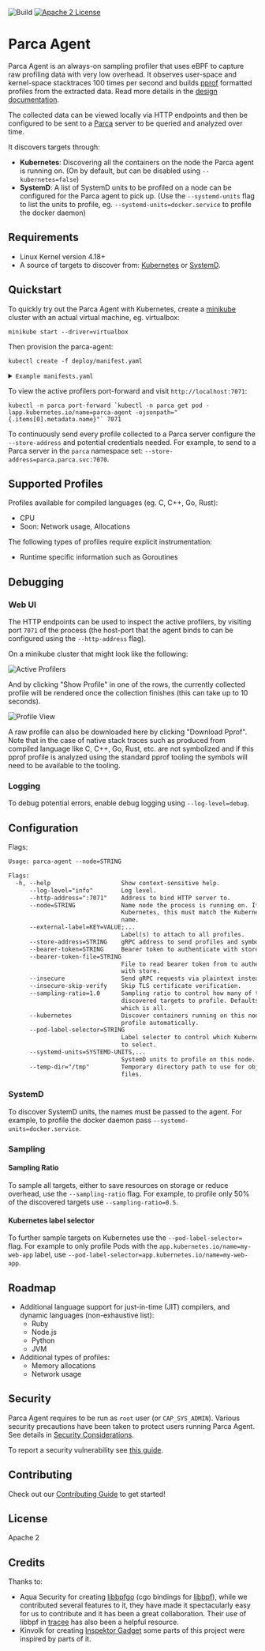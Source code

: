 ![Build](https://github.com/parca-dev/parca-agent/actions/workflows/build.yml/badge.svg)
[![Apache 2 License](https://img.shields.io/badge/license-Apache%202-blue.svg)](LICENSE)

# Parca Agent

Parca Agent is an always-on sampling profiler that uses eBPF to capture raw profiling data with very low overhead. It observes user-space and kernel-space stacktraces 100 times per second and builds [pprof](https://github.com/google/pprof) formatted profiles from the extracted data. Read more details in the [design documentation](docs/design.md).

The collected data can be viewed locally via HTTP endpoints and then be configured to be sent to a [Parca](https://github.com/parca-dev/parca) server to be queried and analyzed over time.

It discovers targets through:

* **Kubernetes**: Discovering all the containers on the node the Parca agent is running on. (On by default, but can be disabled using `--kubernetes=false`)
* **SystemD**: A list of SystemD units to be profiled on a node can be configured for the Parca agent to pick up. (Use the `--systemd-units` flag to list the units to profile, eg. `--systemd-units=docker.service` to profile the docker daemon)

## Requirements

* Linux Kernel version 4.18+
* A source of targets to discover from: [Kubernetes](https://kubernetes.io/) or [SystemD](https://systemd.io/).

## Quickstart

To quickly try out the Parca Agent with Kubernetes, create a [minikube](https://minikube.sigs.k8s.io/docs/) cluster with an actual virtual machine, eg. virtualbox:

```
minikube start --driver=virtualbox
```

Then provision the parca-agent:

```
kubectl create -f deploy/manifest.yaml
```

<details>
  <summary><code>Example manifests.yaml</code></summary>
  <p>

[embedmd]:# (deploy/manifest.yaml)
```yaml
---
apiVersion: v1
kind: Namespace
metadata:
  name: parca
---
apiVersion: rbac.authorization.k8s.io/v1
kind: ClusterRoleBinding
metadata:
  name: parca-agent
roleRef:
  apiGroup: rbac.authorization.k8s.io
  kind: ClusterRole
  name: cluster-admin
subjects:
- kind: ServiceAccount
  name: parca-agent
  namespace: parca
---
apiVersion: apps/v1
kind: DaemonSet
metadata:
  labels:
    app.kubernetes.io/component: observability
    app.kubernetes.io/instance: parca-agent
    app.kubernetes.io/name: parca-agent
    app.kubernetes.io/version: dev
  name: parca-agent
  namespace: parca
spec:
  selector:
    matchLabels:
      app.kubernetes.io/component: observability
      app.kubernetes.io/instance: parca-agent
      app.kubernetes.io/name: parca-agent
  template:
    metadata:
      labels:
        app.kubernetes.io/component: observability
        app.kubernetes.io/instance: parca-agent
        app.kubernetes.io/name: parca-agent
        app.kubernetes.io/version: dev
    spec:
      containers:
      - args:
        - /bin/parca-agent
        - --log-level=info
        - --node=$(NODE_NAME)
        - --kubernetes
        - --bearer-token=eyJhbGciOiJFZERTQSJ9.eyJhdWQiOiI4NTc5YzlkZS00YmQzLTQzNzYtYjU3NS00OGExN2QzNGI3OWMiLCJpYXQiOjE2MjYwNzc1NjE5NjA0NDE4NzksImlzcyI6Imh0dHBzOi8vYXBpLnBvbGFyc2lnbmFscy5jb20vIiwianRpIjoiMjJlMjJmODQtZTFjMS00ZGQ1LWExMGItYmYzOGI3MDY0OWMwIiwicHJvamVjdElkIjoiODU3OWM5ZGUtNGJkMy00Mzc2LWI1NzUtNDhhMTdkMzRiNzljIiwidmVyc2lvbiI6IjEuMC4wIiwid3JpdGVQcm9maWxlcyI6dHJ1ZX0.T8XHYuK6IzO2QDs6gJaz5QBMj-GIBRlH6SGbOucrAhf4XDJgXoIWEEoJkXmuv3sQQE44uZ2HaeqvskLhZlWLDQ
        - --store-address=grpc.polarsignals.com:443
        - --temp-dir=/tmp
        env:
        - name: NODE_NAME
          valueFrom:
            fieldRef:
              fieldPath: spec.nodeName
        image: quay.io/parca/parca-agent@sha256:1070cc8de131c56e03ca72acd59fa1e574791930c2162792480357f35ad6c509
        imagePullPolicy: Always
        name: parca-agent
        securityContext:
          privileged: true
        volumeMounts:
        - mountPath: /host/root
          name: root
          readOnly: true
        - mountPath: /host/proc
          name: proc
          readOnly: true
        - mountPath: /run
          name: run
        - mountPath: /lib/modules
          name: modules
        - mountPath: /sys/kernel/debug
          name: debugfs
        - mountPath: /sys/fs/cgroup
          name: cgroup
        - mountPath: /sys/fs/bpf
          name: bpffs
        - mountPath: /etc/localtime
          name: localtime
      hostPID: true
      serviceAccountName: parca-agent
      tolerations:
      - effect: NoSchedule
        operator: Exists
      - effect: NoExecute
        operator: Exists
      volumes:
      - hostPath:
          path: /
        name: root
      - hostPath:
          path: /proc
        name: proc
      - hostPath:
          path: /run
        name: run
      - hostPath:
          path: /sys/fs/cgroup
        name: cgroup
      - hostPath:
          path: /lib/modules
        name: modules
      - hostPath:
          path: /sys/fs/bpf
        name: bpffs
      - hostPath:
          path: /sys/kernel/debug
        name: debugfs
      - hostPath:
          path: /etc/localtime
        name: localtime
---
apiVersion: v1
kind: ServiceAccount
metadata:
  labels:
    app.kubernetes.io/component: observability
    app.kubernetes.io/instance: parca-agent
    app.kubernetes.io/name: parca-agent
    app.kubernetes.io/version: dev
  name: parca-agent
  namespace: parca
```

  </p>
</details>

To view the active profilers port-forward and visit `http://localhost:7071`:

```
kubectl -n parca port-forward `kubectl -n parca get pod -lapp.kubernetes.io/name=parca-agent -ojsonpath="{.items[0].metadata.name}"` 7071
```

To continuously send every profile collected to a Parca server configure the `--store-address` and potential credentials needed. For example, to send to a Parca server in the `parca` namespace set: `--store-address=parca.parca.svc:7070`.

## Supported Profiles

Profiles available for compiled languages (eg. C, C++, Go, Rust):

* CPU
* Soon: Network usage, Allocations

The following types of profiles require explicit instrumentation:

* Runtime specific information such as Goroutines

## Debugging

### Web UI

The HTTP endpoints can be used to inspect the active profilers, by visiting port `7071` of the process (the host-port that the agent binds to can be configured using the `--http-address` flag).

On a minikube cluster that might look like the following:

![Active Profilers](/activeprofilers.png?raw=true "Active Profilers")

And by clicking "Show Profile" in one of the rows, the currently collected profile will be rendered once the collection finishes (this can take up to 10 seconds).

![Profile View](/profileview.png?raw=true "Profile View")

A raw profile can also be downloaded here by clicking "Download Pprof". Note that in the case of native stack traces such as produced from compiled language like C, C++, Go, Rust, etc. are not symbolized and if this pprof profile is analyzed using the standard pprof tooling the symbols will need to be available to the tooling.

### Logging

To debug potential errors, enable debug logging using `--log-level=debug`.

## Configuration

Flags:

[embedmd]:# (dist/help.txt)
```txt
Usage: parca-agent --node=STRING

Flags:
  -h, --help                    Show context-sensitive help.
      --log-level="info"        Log level.
      --http-address=":7071"    Address to bind HTTP server to.
      --node=STRING             Name node the process is running on. If on
                                Kubernetes, this must match the Kubernetes node
                                name.
      --external-label=KEY=VALUE;...
                                Label(s) to attach to all profiles.
      --store-address=STRING    gRPC address to send profiles and symbols to.
      --bearer-token=STRING     Bearer token to authenticate with store.
      --bearer-token-file=STRING
                                File to read bearer token from to authenticate
                                with store.
      --insecure                Send gRPC requests via plaintext instead of TLS.
      --insecure-skip-verify    Skip TLS certificate verification.
      --sampling-ratio=1.0      Sampling ratio to control how many of the
                                discovered targets to profile. Defaults to 1.0,
                                which is all.
      --kubernetes              Discover containers running on this node to
                                profile automatically.
      --pod-label-selector=STRING
                                Label selector to control which Kubernetes Pods
                                to select.
      --systemd-units=SYSTEMD-UNITS,...
                                SystemD units to profile on this node.
      --temp-dir="/tmp"         Temporary directory path to use for object
                                files.
```

### SystemD

To discover SystemD units, the names must be passed to the agent. For example, to profile the docker daemon pass `--systemd-units=docker.service`.

### Sampling

#### Sampling Ratio

To sample all targets, either to save resources on storage or reduce overhead, use the `--sampling-ratio` flag. For example, to profile only 50% of the discovered targets use `--sampling-ratio=0.5`.

#### Kubernetes label selector

To further sample targets on Kubernetes use the `--pod-label-selector=` flag. For example to only profile Pods with the `app.kubernetes.io/name=my-web-app` label, use `--pod-label-selector=app.kubernetes.io/name=my-web-app`.

## Roadmap

* Additional language support for just-in-time (JIT) compilers, and dynamic languages (non-exhaustive list):
  * Ruby
  * Node.js
  * Python
  * JVM
* Additional types of profiles:
  * Memory allocations
  * Network usage

## Security

Parca Agent requires to be run as `root` user (or `CAP_SYS_ADMIN`). Various security precautions have been taken to protect users running Parca Agent. See details in [Security Considerations](./docs/security-considerations.md).

To report a security vulnerability see [this guide](./docs/security-considerations.md#Report-Security-Vulnerabilities).

## Contributing

Check out our [Contributing Guide](CONTRIBUTING.md) to get started!

## License

Apache 2

## Credits

Thanks to:

* Aqua Security for creating [libbpfgo](https://github.com/aquasecurity/libbpfgo) (cgo bindings for [libbpf](https://github.com/libbpf/libbpf)), while we contributed several features to it, they have made it spectacularly easy for us to contribute and it has been a great collaboration. Their use of libbpf in [tracee](https://github.com/aquasecurity/tracee) has also been a helpful resource.
* Kinvolk for creating [Inspektor Gadget](https://github.com/kinvolk/inspektor-gadget) some parts of this project were inspired by parts of it.
